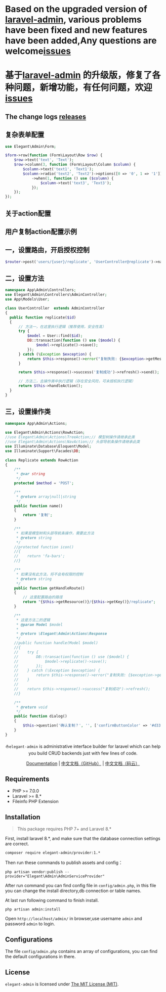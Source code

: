 # Based on the upgraded version of [laravel-admin](https://github.com/z-song/laravel-admin), various problems have been fixed and new features have been added,Any questions are welcome[issues](https://github.com/elegant-admin/provider/issues)

# 基于[laravel-admin](https://github.com/z-song/laravel-admin) 的升级版，修复了各种问题，新增功能，有任何问题，欢迎[issues](https://github.com/elegant-admin/provider/issues)

## The change logs [releases](https://github.com/elegant-admin/provider/releases)

## 复杂表单配置

```php
use Elegant\Admin\Form;

$form->row(function (Form\Layout\Row $row) {
    $row->text('text', 'Text');
    $row->column(3, function (Form\Layout\Column $column) {
        $column->text('text1', 'Text1');
        $column->radio('text2', 'Text2')->options([0 => '0', 1 => '1'])
            ->when(1, function () use ($column) {
                $column->text('text3', 'Text3');
            });
    });
});
```

## 关于action配置

## 用户复制action配置示例

## 一，设置路由，开启授权控制

```php
$router->post('users/{user}/replicate', 'UserController@replicate')->name('users.replicate');
```

## 二，设置方法

```php
namespace App\Admin\Controllers;
use Elegant\Admin\Controllers\AdminController;
use App\Models\User;

class UserController  extends AdminController
{
  public function replicate($id)
  {
      // 方法一，在这里执行逻辑（推荐使用，安全性高）
      try {
          $model = User::find($id);
          DB::transaction(function () use ($model) {
              $model->replicate()->save();
          });
      } catch (\Exception $exception) {
          return $this->response()->error("复制失败: {$exception->getMessage()}")->send();
      }

      return $this->response()->success('复制成功')->refresh()->send();

      // 方法二，去操作类中执行逻辑（存在安全风险，可未授权执行逻辑）
      return $this->handleAction();
  }
}
```

## 三，设置操作类

```php
namespace App\Admin\Actions;
    
use Elegant\Admin\Actions\RowAction;
//use Elegant\Admin\Actions\TreeAction;// 模型树操作请继承此类
//use Elegant\Admin\Actions\NavAction;// 头部导航条操作请继承此类
use Illuminate\Database\Eloquent\Model;
use Illuminate\Support\Facades\DB;
    
class Replicate extends RowAction
{
    /**
     * @var string
     */
    protected $method = 'POST';

    /**
     * @return array|null|string
     */
    public function name()
    {
        return '复制';
    }

    /**
     * 如果是模型树和头部导航条操作，需要此方法
     * @return string
     */
    //protected function icon()
    //{
    //    return 'fa-bars';
    //}

    /**
     * 如果没有此方法，将不会有权限的控制
     * @return string
     */
    public function getHandleRoute()
    {
        // 这里配置路由的路径
        return "{$this->getResource()}/{$this->getKey()}/replicate";
    }

    /**
     * 这是方法二的逻辑
     * @param Model $model
     *
     * @return \Elegant\Admin\Actions\Response
     */
    //public function handle(Model $model)
    //{
    //    try {
    //        DB::transaction(function () use ($model) {
    //            $model->replicate()->save();
    //        });
    //    } catch (\Exception $exception) {
    //        return $this->response()->error("复制失败: {$exception->getMessage()}");
    //    }
    //
    //    return $this->response()->success("复制成功")->refresh();
    //}

    /**
     * @return void
     */
    public function dialog()
    {
        $this->question('确认复制？', '', ['confirmButtonColor' => '#d33']);
    }
}
```

<p align="center">⛵<code>elegant-admin</code> is administrative interface builder for laravel which can help you build CRUD backends just with few lines of code.</p>

<p align="center">
<a href="https://elegant-admin.github.io/docs-en">Documentation</a> |
<a href="https://elegant-admin.github.io/docs-cn">中文文档（GitHub）</a> |
<a href="https://elegant-admin.gitee.io/docs-cn">中文文档（码云）</a>
</p>

## Requirements

 - PHP >= 7.0.0
 - Laravel >= 8.*
 - Fileinfo PHP Extension

## Installation

> This package requires PHP 7+ and Laravel 8.*

First, install laravel 8.*, and make sure that the database connection settings are correct.

```shell
composer require elegant-admin/provider:1.*
```

Then run these commands to publish assets and config：

```shell
php artisan vendor:publish --provider="Elegant\Admin\AdminServiceProvider"
```
After run command you can find config file in `config/admin.php`, in this file you can change the install directory,db connection or table names.

At last run following command to finish install.

```shell
php artisan admin:install
```

Open `http://localhost/admin/` in browser,use username `admin` and password `admin` to login.

## Configurations

The file `config/admin.php` contains an array of configurations, you can find the default configurations in there.

## License

`elegant-admin` is licensed under [The MIT License (MIT)](LICENSE).
